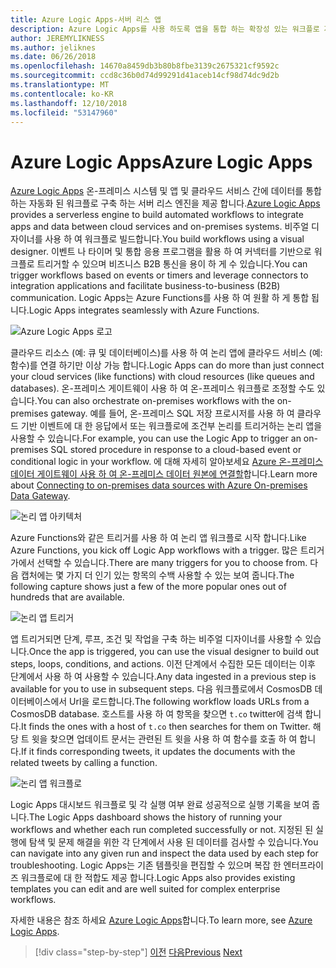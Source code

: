 ```yaml
---
title: Azure Logic Apps-서버 리스 앱
description: Azure Logic Apps를 사용 하도록 앱을 통합 하는 확장성 있는 워크플로 자동화 된 빌드 설정 및 클라우드 데이터 서비스 및 온-프레미스 시스템입니다.
author: JEREMYLIKNESS
ms.author: jeliknes
ms.date: 06/26/2018
ms.openlocfilehash: 14670a8459db3b80b8fbe3139c2675321cf9592c
ms.sourcegitcommit: ccd8c36b0d74d99291d41aceb14cf98d74dc9d2b
ms.translationtype: MT
ms.contentlocale: ko-KR
ms.lasthandoff: 12/10/2018
ms.locfileid: "53147960"
---
```

# <a name="azure-logic-apps"></a><span data-ttu-id="72085-103">Azure Logic Apps</span><span class="sxs-lookup"><span data-stu-id="72085-103">Azure Logic Apps</span></span>

<span data-ttu-id="72085-104">[Azure Logic Apps](https://docs.microsoft.com/azure/logic-apps) 온-프레미스 시스템 및 앱 및 클라우드 서비스 간에 데이터를 통합 하는 자동화 된 워크플로 구축 하는 서버 리스 엔진을 제공 합니다.</span><span class="sxs-lookup"><span data-stu-id="72085-104">[Azure Logic Apps](https://docs.microsoft.com/azure/logic-apps) provides a serverless engine to build automated workflows to integrate apps and data between cloud services and on-premises systems.</span></span> <span data-ttu-id="72085-105">비주얼 디자이너를 사용 하 여 워크플로 빌드합니다.</span><span class="sxs-lookup"><span data-stu-id="72085-105">You build workflows using a visual designer.</span></span> <span data-ttu-id="72085-106">이벤트 나 타이머 및 통합 응용 프로그램을 활용 하 여 커넥터를 기반으로 워크플로 트리거할 수 있으며 비즈니스 B2B 통신을 용이 하 게 수 있습니다.</span><span class="sxs-lookup"><span data-stu-id="72085-106">You can trigger workflows based on events or timers and leverage connectors to integration applications and facilitate business-to-business (B2B) communication.</span></span> <span data-ttu-id="72085-107">Logic Apps는 Azure Functions를 사용 하 여 원활 하 게 통합 됩니다.</span><span class="sxs-lookup"><span data-stu-id="72085-107">Logic Apps integrates seamlessly with Azure Functions.</span></span>

![Azure Logic Apps 로고](./media/logic-apps-logo.png)

<span data-ttu-id="72085-109">클라우드 리소스 (예: 큐 및 데이터베이스)를 사용 하 여 논리 앱에 클라우드 서비스 (예: 함수)를 연결 하기만 이상 가능 합니다.</span><span class="sxs-lookup"><span data-stu-id="72085-109">Logic Apps can do more than just connect your cloud services (like functions) with cloud resources (like queues and databases).</span></span> <span data-ttu-id="72085-110">온-프레미스 게이트웨이 사용 하 여 온-프레미스 워크플로 조정할 수도 있습니다.</span><span class="sxs-lookup"><span data-stu-id="72085-110">You can also orchestrate on-premises workflows with the on-premises gateway.</span></span> <span data-ttu-id="72085-111">예를 들어, 온-프레미스 SQL 저장 프로시저를 사용 하 여 클라우드 기반 이벤트에 대 한 응답에서 또는 워크플로에 조건부 논리를 트리거하는 논리 앱을 사용할 수 있습니다.</span><span class="sxs-lookup"><span data-stu-id="72085-111">For example, you can use the Logic App to trigger an on-premises SQL stored procedure in response to a cloud-based event or conditional logic in your workflow.</span></span> <span data-ttu-id="72085-112">에 대해 자세히 알아보세요 [Azure 온-프레미스 데이터 게이트웨이 사용 하 여 온-프레미스 데이터 원본에 연결할](https://docs.microsoft.com/azure/analysis-services/analysis-services-gateway)합니다.</span><span class="sxs-lookup"><span data-stu-id="72085-112">Learn more about [Connecting to on-premises data sources with Azure On-premises Data Gateway](https://docs.microsoft.com/azure/analysis-services/analysis-services-gateway).</span></span>

![논리 앱 아키텍처](./media/logic-apps-architecture.png)

<span data-ttu-id="72085-114">Azure Functions와 같은 트리거를 사용 하 여 논리 앱 워크플로 시작 합니다.</span><span class="sxs-lookup"><span data-stu-id="72085-114">Like Azure Functions, you kick off Logic App workflows with a trigger.</span></span> <span data-ttu-id="72085-115">많은 트리거가에서 선택할 수 있습니다.</span><span class="sxs-lookup"><span data-stu-id="72085-115">There are many triggers for you to choose from.</span></span> <span data-ttu-id="72085-116">다음 캡처에는 몇 가지 더 인기 있는 항목의 수백 사용할 수 있는 보여 줍니다.</span><span class="sxs-lookup"><span data-stu-id="72085-116">The following capture shows just a few of the more popular ones out of hundreds that are available.</span></span>

![논리 앱 트리거](./media/logic-app-triggers.png)

<span data-ttu-id="72085-118">앱 트리거되면 단계, 루프, 조건 및 작업을 구축 하는 비주얼 디자이너를 사용할 수 있습니다.</span><span class="sxs-lookup"><span data-stu-id="72085-118">Once the app is triggered, you can use the visual designer to build out steps, loops, conditions, and actions.</span></span> <span data-ttu-id="72085-119">이전 단계에서 수집한 모든 데이터는 이후 단계에서 사용 하 여 사용할 수 있습니다.</span><span class="sxs-lookup"><span data-stu-id="72085-119">Any data ingested in a previous step is available for you to use in subsequent steps.</span></span> <span data-ttu-id="72085-120">다음 워크플로에서 CosmosDB 데이터베이스에서 Url을 로드합니다.</span><span class="sxs-lookup"><span data-stu-id="72085-120">The following workflow loads URLs from a CosmosDB database.</span></span> <span data-ttu-id="72085-121">호스트를 사용 하 여 항목을 찾으면 `t.co` twitter에 검색 합니다.</span><span class="sxs-lookup"><span data-stu-id="72085-121">It finds the ones with a host of `t.co` then searches for them on Twitter.</span></span> <span data-ttu-id="72085-122">해당 트 윗을 찾으면 업데이트 문서는 관련된 트 윗을 사용 하 여 함수를 호출 하 여 합니다.</span><span class="sxs-lookup"><span data-stu-id="72085-122">If it finds corresponding tweets, it updates the documents with the related tweets by calling a function.</span></span>

![논리 앱 워크플로](./media/logic-app-workflow.png)

<span data-ttu-id="72085-124">Logic Apps 대시보드 워크플로 및 각 실행 여부 완료 성공적으로 실행 기록을 보여 줍니다.</span><span class="sxs-lookup"><span data-stu-id="72085-124">The Logic Apps dashboard shows the history of running your workflows and whether each run completed successfully or not.</span></span> <span data-ttu-id="72085-125">지정된 된 실행에 탐색 및 문제 해결을 위한 각 단계에서 사용 된 데이터를 검사할 수 있습니다.</span><span class="sxs-lookup"><span data-stu-id="72085-125">You can navigate into any given run and inspect the data used by each step for troubleshooting.</span></span> <span data-ttu-id="72085-126">Logic Apps는 기존 템플릿을 편집할 수 있으며 복잡 한 엔터프라이즈 워크플로에 대 한 적합도 제공 합니다.</span><span class="sxs-lookup"><span data-stu-id="72085-126">Logic Apps also provides existing templates you can edit and are well suited for complex enterprise workflows.</span></span>

<span data-ttu-id="72085-127">자세한 내용은 참조 하세요 [Azure Logic Apps](https://docs.microsoft.com/azure/logic-apps)합니다.</span><span class="sxs-lookup"><span data-stu-id="72085-127">To learn more, see [Azure Logic Apps](https://docs.microsoft.com/azure/logic-apps).</span></span>

>[!div class="step-by-step"]
><span data-ttu-id="72085-128">[이전](application-insights.md)
>[다음](event-grid.md)</span><span class="sxs-lookup"><span data-stu-id="72085-128">[Previous](application-insights.md)
[Next](event-grid.md)</span></span>